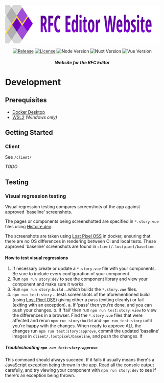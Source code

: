 <div align="center">
  
<img src="https://raw.githubusercontent.com/ietf-tools/common/main/assets/logos/rfced-www.svg" alt="RFC" height="125" />

[![Release](https://img.shields.io/github/release/ietf-tools/rfced-www.svg?style=flat&maxAge=300)](https://github.com/ietf-tools/rfced-www/releases)
[![License](https://img.shields.io/github/license/ietf-tools/rfced-www)](https://github.com/ietf-tools/rfced-www/blob/main/LICENSE)
![Node Version](https://img.shields.io/badge/node.js-20-green?logo=node.js&logoColor=white)
![Nuxt Version](https://img.shields.io/badge/nuxt-3-green?logo=nuxt.js&logoColor=white)
![Vue Version](https://img.shields.io/badge/vue-3-green?logo=vue.js&logoColor=white)

##### Website for the RFC Editor

</div>

# Development

## Prerequisites

- [Docker Desktop](https://www.docker.com/products/docker-desktop/)
- [WSL2](https://learn.microsoft.com/en-us/windows/wsl/install) _(Windows only)_

## Getting Started

### Client

See `/client/`

_TODO_

## Testing

### Visual regression testing

Visual regression testing compares screenshots of the app against approved 'baseline' screenshots.

The pages or components being screenshotted are specified in `*.story.vue` files using [Histoire.dev](https://histoire.dev/).

The screenshots are taken using [Lost Pixel OSS](https://www.lost-pixel.com/) in docker, ensuring that there are no OS differences in rendering between CI and local tests. These approved 'baseline' screenshots are found in `client/.lostpixel/baseline`.

#### How to test visual regressions

1. If necessary create or update a `*.story.vue` file with your components. Be sure to include every configuration of your component.
2. Run `npm run story:dev` to see the component library and view your component and make sure it works.
3. Run `npm run story:build` ...which builds the `*.story.vue` files.
4. `npm run test:story` ...tests screenshots of the aforementioned build (using [Lost Pixel OSS](https://www.lost-pixel.com/)) giving either a pass (exiting cleanly) or fail (exiting with an exception).
   a. If 'pass' then you're done, and you can push your changes.
   b. If 'fail' then run `npm run test:story:view` to view the differences in a browser. Find the `*.story.vue` files that were affected and rerun `npm run story:build` and `npm run test:story` until you're happy with the changes. When ready to approve ALL the changes run `npm run test:story:approve`, commit the updated 'baseline' images in `client/.lostpixel/baseline`, and push the changes. If

##### Troubleshooting `npm run test:story:approve`

This command should always succeed. If it fails it usually means there's a JavaScript exception being thrown in the app. Read all the console output carefully, and try viewing your component with `npm run story:dev` to see if there's an exception being thrown.
